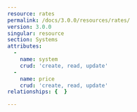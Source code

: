 ```yaml
---
resource: rates
permalink: /docs/3.0.0/resources/rates/
version: 3.0.0
singular: resource
section: Systems
attributes:
  -
    name: system
    crud: 'create, read, update'
  -
    name: price
    crud: 'create, read, update'
relationships: {  }

---
```

